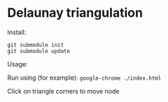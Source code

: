 Delaunay triangulation
======================

Install:

```
git submodule init
git submodule update
```

Usage:

  Run using (for example): `google-chrome ./index.html`

  Click on triangle corners to move node
